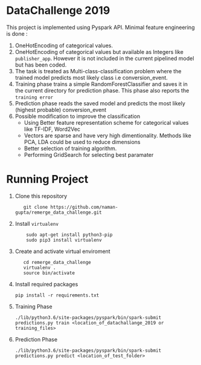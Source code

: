# DataChallenge 2019

This project is implemented using Pyspark API. Minimal feature engineering is done : 
1. OneHotEncoding of categorical values.
2. OneHotEncoding of categorical values but available as Integers like `publisher_app`. However it is not included in the current pipelined model but has been coded.
3. The task is treated as Multi-class-classification problem where the trained model predicts most likely class i.e conversion_event.
4. Training phase trains a simple RandomForestClassifier and saves it in the current directory for prediction phase. This phase also reports the `training error`
4. Prediction phase reads the saved model and predicts the most likely (highest probable) conversion_event
5. Possible modification to improve the classification
    * Using Better feature representation scheme for categorical values like TF-IDF, Word2Vec
    * Vectors are sparse and have very high dimentionality. Methods like PCA, LDA could be used to reduce dimensions
    * Better selection of training algorithm.
    * Performing GridSearch for selecting best paramater
    
# Running Project
1. Clone this repository
     ```
        git clone https://github.com/naman-gupta/remerge_data_challenge.git 
    ```
2. Install `virtualenv` 
    ```
        sudo apt-get install python3-pip
        sudo pip3 install virtualenv 
    ```
2. Create and activate virtual enviroment
     ```
        cd remerge_data_challenge
        virtualenv .
        source bin/activate
     ```
3. Install required packages
     ```
    pip install -r requirements.txt
     ```
4. Training Phase
    ```
    ./lib/python3.6/site-packages/pyspark/bin/spark-submit predictions.py train <location_of_datachallange_2019 or training_files>
    ```
5. Prediction Phase
    ```
    ./lib/python3.6/site-packages/pyspark/bin/spark-submit predictions.py predict <location_of_test_folder>
    ```


